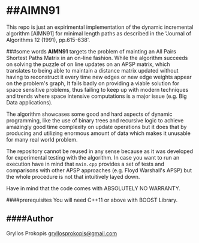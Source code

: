 ##AIMN91
======
This repo is just an expirimental implementation of the dynamic incremental algorithm [AIMN91] for minimal length paths as described in the 'Journal of Algorithms 12 (1991), pp.615-638'.

###some words
__AIMN91__ targets the problem of mainting an All Pairs Shortest Paths Matrix in an on-line fashion. While the algorithm succeeds on solving the puzzle of on line updates on an APSP matrix, which translates to being able to maintain a distance matrix updated without having to reconstruct it every time new edges or new edge weights appear on the problem's graph, It fails badly on providing a viable solution for space sensitive problems, thus failing to keep up with modern techniques and trends where space intensive computations is a major issue (e.g. Big Data applications).

The algorithm showcases some good and hard aspects of dynamic programming, like the use of binary trees and recursive logic to achieve amazingly good time complexity on update operations but it does that by producing and utilizing enormous amount of data which makes it unusable for many real world problem.

The repository cannot be reused in any sense because as it was developed for experimental testing with the algorithm. In case you want to run an execution have in mind that `main.cpp` provides a set of tests and comparisons with other APSP approaches (e.g. Floyd Warshall's APSP) but the whole procedure is not that intuitively layed down.

Have in mind that the code comes with ABSOLUTELY NO WARRANTY.

####prerequisites
You will need C++11 or above with BOOST Library.

####Author
---
Gryllos Prokopis gryllosprokopis@gmail.com
